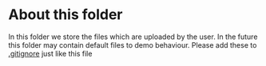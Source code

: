 # About this folder
In this folder we store the files which are uploaded by the user. In the future this folder may contain default files to demo behaviour. Please add these to [.gitignore](/.gitignore#L622) just like this file
